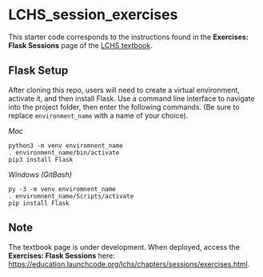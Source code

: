 # LCHS_session_exercises
This starter code corresponds to the instructions found in the **Exercises: Flask Sessions** page of the [LCHS textbook](https://education.launchcode.org/lchs/index.html).

## Flask Setup
After cloning this repo, users will need to create a virtual environment, activate it, and then install Flask. Use a command line interface to navigate into the project folder,
then enter the following commands. (Be sure to replace `environment_name` with a name of your choice).

*Mac*
```
python3 -m venv enviromnent_name
. environment_name/bin/activate
pip3 install Flask
```

*Windows (GitBash)*
```
py -3 -m venv enviromnent_name
. enviromnent_name/Scripts/activate
pip install Flask
```

## Note
The textbook page is under development. When deployed, access the **Exercises: Flask Sessions** here: https://education.launchcode.org/lchs/chapters/sessions/exercises.html.
